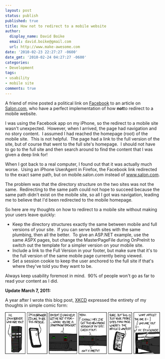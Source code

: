 ```yaml
---
layout: post
status: publish
published: true
title: How not to redirect to a mobile website
author:
  display_name: David Boike
  email: david.boike@gmail.com
  url: http://www.make-awesome.com
date: '2010-02-23 22:27:27 -0600'
date_gmt: '2010-02-24 04:27:27 -0600'
categories:
- Development
tags:
- usability
- mobile site
comments: true
---
```

A friend of mine posted a political link on [Facebook](http://www.facebook.com) to an article on [Salon.com](http://www.salon.com), who have a perfect implementation of how **not**to redirect to a mobile website.

I was using the Facebook app on my iPhone, so the redirect to a mobile site wasn't unexpected.  However, when I arrived, the page had navigation and no story content.  I assumed I had reached the homepage (root) of the mobile site.  This is not helpful.  The page had a link to the full version of the site, but of course that went to the full site's homepage.  I should not have to go to the full site and then search around to find the content that I was given a deep link for!

When I got back to a real computer, I found out that it was actually much worse.  Using an iPhone UserAgent in Firefox, the Facebook link redirected to the exact same path, but on mobile.salon.com instead of www.salon.com.

The problem was that the directory structure on the two sites was not the same.  Redirecting to the same path could not hope to succeed because the same path didn't exist on the mobile site, so all I got was navigation, leading me to believe that I'd been redirected to the mobile homepage.

So here are my thoughts on how to redirect to a mobile site without making your users leave quickly:

-   Keep the directory structures exactly the same between mobile and full versions of your site.  If you can serve both sites with the same plumbing, then all the better.  To give an ASP.NET example, use the same ASPX pages, but change the MasterPageFile during OnPreInit to switch out the template for a simpler version on your mobile site.
-   Include a link to the Full Version in your footer, but make sure that it's to the full version of the same mobile page currently being viewed.
-   Set a session cookie to keep the user anchored to the full site if that's where they've told you they want to be.

Always keep usability foremost in mind.  90% of people won't go as far to read your content as I did.

**Update March 7, 2011:**

A year after I wrote this blog post, [XKCD](http://www.xkcd.com/) expressed the entirety of my thoughts in simple comic form:

[![XKCD: Server Attention Span - Licensed under Creative Commons Attribution-NonCommercial 2.5](/images/server_attention_span.png)](http://xkcd.com/869/)
